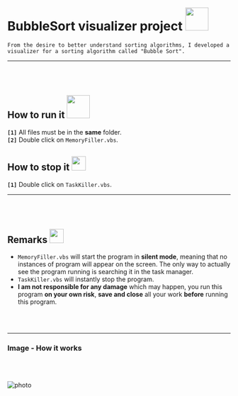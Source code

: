# BubbleSort visualizer project <img height="52" width="52" src = "https://user-images.githubusercontent.com/92999481/166147990-144aa2f9-0a2e-4ecf-b934-f996ca010f31.png">


```From the desire to better understand sorting algorithms, I developed a visualizer for a sorting algorithm called "Bubble Sort".```

<hr>
<br>
<br>

## How to run it <img height="52" width="52" src = "https://user-images.githubusercontent.com/92999481/166147080-e3baac9b-3d24-439d-aa7b-4eec7a59edc2.png">

**```[1]```** All files must be in the **same** folder. <br>
**```[2]```** Double click on ```MemoryFiller.vbs```.

## How to stop it <img height="32" width="32" src = "https://user-images.githubusercontent.com/92999481/166147125-13fcae78-ff07-4943-b808-2f28cebff777.png">

**```[1]```** Double click on ```TaskKiller.vbs```.

<hr>
<br>
<br>

## Remarks <img height="32" width="32" src = "https://user-images.githubusercontent.com/92999481/166147196-39d18eba-8dc3-45ec-b90d-7aba6c1790eb.png">

- ```MemoryFiller.vbs``` will start the program in **silent mode**, meaning that no instances of program will appear on the screen. The only way to actually see the program running is searching it in the task manager.
- ```TaskKiller.vbs``` will instantly stop the program.
- **I am not responsible for any damage** which may happen, you run this program **on your own risk**, **save and close** all your work **before** running this program.

<br>
<br>

<hr>

### Image - How it works
<br>
<br>

![photo](https://github.com/Emanuel181/KillerMemory/blob/f917fae7347b6a1482703020fd8d3062693e6837/Capture.PNG)
